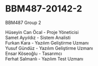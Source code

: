 # BBM487-20142-2
BBM487 Group 2<br>

Hüseyin Can Öcal - Proje Yöneticisi <br>
Samet Ayyıldız - Sistem Analisti <br>
Furkan Kara - Yazılım Geliştirme Uzmanı <br>
Yusuf Gündüz - Yazılım Geliştirme Uzmanı <br>
Ensar Köseoğlu - Tasarımcı <br>
Ferhat Salmanlı - Yazılım Test Uzmanı <br>

